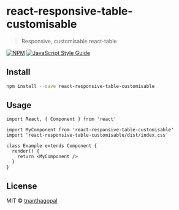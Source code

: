 # react-responsive-table-customisable

> Responsive, customisable react-table

[![NPM](https://img.shields.io/npm/v/react-responsive-table-customisable.svg)](https://www.npmjs.com/package/react-responsive-table-customisable) [![JavaScript Style Guide](https://img.shields.io/badge/code_style-standard-brightgreen.svg)](https://standardjs.com)

## Install

```bash
npm install --save react-responsive-table-customisable
```

## Usage

```tsx
import React, { Component } from 'react'

import MyComponent from 'react-responsive-table-customisable'
import 'react-responsive-table-customisable/dist/index.css'

class Example extends Component {
  render() {
    return <MyComponent />
  }
}
```

## License

MIT © [tnanthagopal](https://github.com/tnanthagopal)
